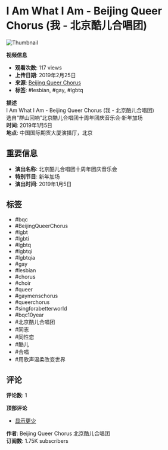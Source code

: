 # I Am What I Am - Beijing Queer Chorus (我 - 北京酷儿合唱团)

![Thumbnail](https://i.ytimg.com/vi/09pssl5urg8/hqdefault.jpg?sqp=-oaymwEmCKgBEF5IWvKriqkDGQgBFQAAiEIYAdgBAeIBCggYEAIYBjgBQAE=&rs=AOn4CLDGgXwKzBFfDj6AN7XPk0doQybHlg)

**视频信息**  
- **观看次数**: 117 views  
- **上传日期**: 2019年2月25日  
- **来源**: [Beijing Queer Chorus](https://www.youtube.com/@BeijingQueerChorus)  
- **标签**: #lesbian, #gay, #lgbtq  

**描述**  
I Am What I Am - Beijing Queer Chorus (我 - 北京酷儿合唱团)  
选自“群山回响”北京酷儿合唱团十周年团庆音乐会·新年加场  
**时间**: 2019年1月5日  
**地点**: 中国国际期货大厦演播厅，北京  

## 重要信息
- **演出名称**: 北京酷儿合唱团十周年团庆音乐会  
- **特别节目**: 新年加场  
- **演出时间**: 2019年1月5日  

## 标签
- #bqc
- #BeijingQueerChorus
- #lgbt
- #lgbti
- #lgbtq
- #lgbtqi
- #lgbtqia
- #gay
- #lesbian
- #chorus
- #choir
- #queer
- #gaymenschorus
- #queerchorus
- #singforabetterworld
- #bqc10year
- #北京酷儿合唱团
- #同志
- #同性恋
- #酷儿
- #合唱
- #用歌声温柔改变世界

## 评论
**评论数**: 1  

**顶部评论**  
- [显示更少](#)

**作者**: Beijing Queer Chorus 北京酷儿合唱团  
**订阅数**: 1.75K subscribers
<!-- tcd_original_link https://www.youtube.com/watch?v=aHr5Ix_7yyg -->
